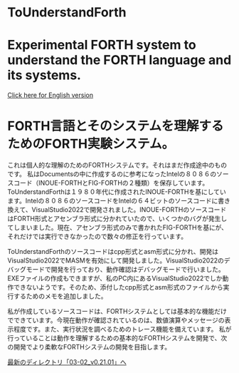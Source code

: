 # ToUnderstandForth  
# Experimental FORTH system to understand the FORTH language and its systems.  
[ Click here for English version](README_ENG.md)   
  
# FORTH言語とそのシステムを理解するためのFORTH実験システム。  
これは個人的な理解のためのFORTHシステムです。それはまだ作成途中のものです。
私はDocumentsの中に作成するのに参考になったIntelの８０８６のソースコード（INOUE-FORTHとFIG-FORTHの２種類）を保存しています。ToUnderstandForthは１９８０年代に作成されたINOUE-FORTHを基にしています。Intelの８０８６のソースコードをIntelの６４ビットのソースコードに書き換えて、VisualStudio2022で開発されました。INOUE-FORTHのソースコードはFORTH形式とアセンブラ形式に分かれていたので、いくつかのバグが発生してしまいました。現在、アセンブラ形式のみで書かれたFIG-FORTHを基にが、それだけでは実行できなかったので数々の修正を行っています。

ToUnderstandForthのソースコードはcpp形式とasm形式に分かれ、開発はVisualStudio2022でMASMを有効にして開発しました。VisualStudio2022のデバッグモードで開発を行っており、動作確認はデバッグモードで行いました。EXEファイルの作成もできますが、私のPC内にあるVisualStudio2022でしか動作できないようです。そのため、添付したcpp形式とasm形式のファイルから実行するためのメモを追加しました。

私が作成しているソースコードは、FORTHシステムとしては基本的な機能だけでできています。今現在動作が確認されているのは、数値演算やメッセージの表示程度です。また、実行状況を調べるためのトレース機能を備えています。
私が行っていることは動作を理解するための基本的なFORTHシステムを開発で、次の開発でより柔軟なFORTHシステムの開発を目指します。  

[最新のディレクトリ「03-02_v0.21.01」へ ](./JPN/Documents/03-02_v0.21.01_JPN)      
